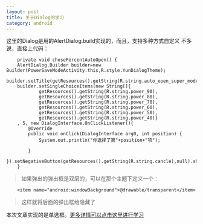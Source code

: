 ```yaml
---
layout: post
title: 关于Dialog的学习
category: android
---
```


这里的Dialog是用的AlertDialog.build实现的，而且，支持多种方式自定义
不多说，直接上代码：

		private void chosePercentAutoOpen() {
		AlertDialog.Builder builder=new Builder(PowerSaveModeActivity.this,R.style.YunDialogTheme);
		builder.setTitle(getResources().getString(R.string.auto_open_super_mode));
		builder.setSingleChoiceItems(new String[]{
				getResources().getString(R.string.power_90),
				getResources().getString(R.string.power_80),
				getResources().getString(R.string.power_70),
				getResources().getString(R.string.power_60),
				getResources().getString(R.string.power_50),
				getResources().getString(R.string.power_40)}
		, 5, new DialogInterface.OnClickListener(){
			@Override
			public void onClick(DialogInterface arg0, int position) {
				System.out.println("你选择了第"+position+"项");

			}
		}).setNegativeButton(getResources().getString(R.string.cancle),null).show();
		}

> 如果弹出的弹出框是双层的，可以在那个主题下定义一个：

		<item name="android:windowBackground">@drawable/transparent</item>

> 这样就将后面的弹出框给隐藏了

本次文章实现的是单选框。[更多详情可以点击这里进行学习](http://www.oschina.net/question/54100_32486)
